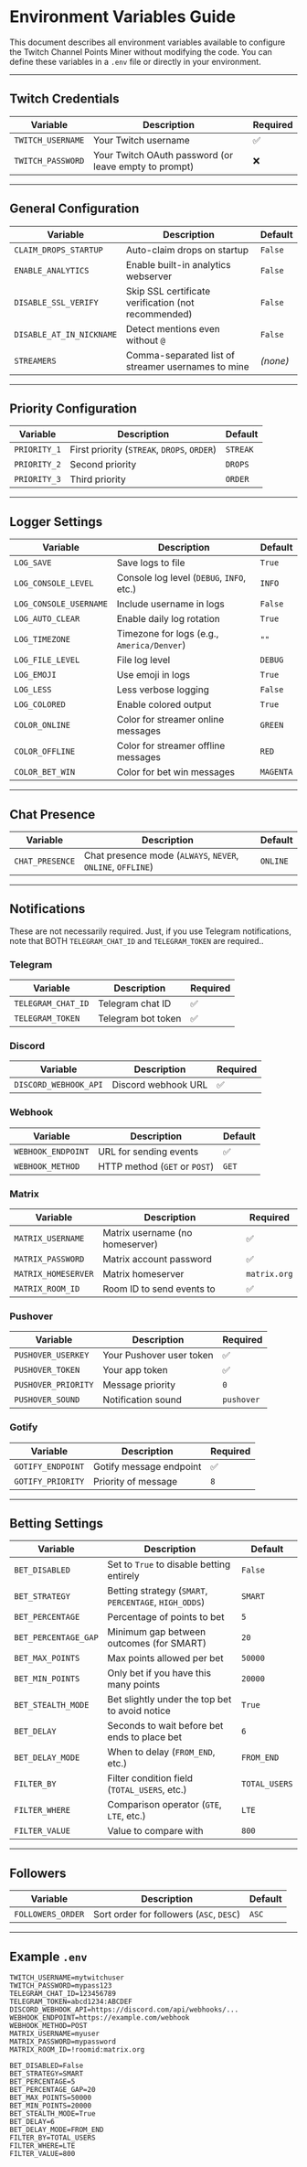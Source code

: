 # Environment Variables Guide

This document describes all environment variables available to configure the Twitch Channel Points Miner without modifying the code. You can define these variables in a `.env` file or directly in your environment.

---

## Twitch Credentials

| Variable              | Description                                         | Required |
|-----------------------|-----------------------------------------------------|----------|
| `TWITCH_USERNAME`     | Your Twitch username                                | ✅       |
| `TWITCH_PASSWORD`     | Your Twitch OAuth password (or leave empty to prompt) | ❌       |

---

## General Configuration

| Variable                    | Description                                           | Default   |
|-----------------------------|-------------------------------------------------------|-----------|
| `CLAIM_DROPS_STARTUP`       | Auto-claim drops on startup                           | `False`   |
| `ENABLE_ANALYTICS`          | Enable built-in analytics webserver                   | `False`   |
| `DISABLE_SSL_VERIFY`        | Skip SSL certificate verification (not recommended)   | `False`   |
| `DISABLE_AT_IN_NICKNAME`    | Detect mentions even without `@`                      | `False`   |
| `STREAMERS`                 | Comma-separated list of streamer usernames to mine    | *(none)*  |

---

## Priority Configuration

| Variable         | Description                                 | Default     |
|------------------|---------------------------------------------|-------------|
| `PRIORITY_1`     | First priority (`STREAK`, `DROPS`, `ORDER`) | `STREAK`    |
| `PRIORITY_2`     | Second priority                              | `DROPS`     |
| `PRIORITY_3`     | Third priority                               | `ORDER`     |

---

## Logger Settings

| Variable              | Description                                 | Default      |
|-----------------------|---------------------------------------------|--------------|
| `LOG_SAVE`            | Save logs to file                           | `True`       |
| `LOG_CONSOLE_LEVEL`   | Console log level (`DEBUG`, `INFO`, etc.)  | `INFO`       |
| `LOG_CONSOLE_USERNAME`| Include username in logs                    | `False`      |
| `LOG_AUTO_CLEAR`      | Enable daily log rotation                   | `True`       |
| `LOG_TIMEZONE`        | Timezone for logs (e.g., `America/Denver`) | `""`         |
| `LOG_FILE_LEVEL`      | File log level                              | `DEBUG`      |
| `LOG_EMOJI`           | Use emoji in logs                           | `True`       |
| `LOG_LESS`            | Less verbose logging                        | `False`      |
| `LOG_COLORED`         | Enable colored output                       | `True`       |
| `COLOR_ONLINE`        | Color for streamer online messages          | `GREEN`      |
| `COLOR_OFFLINE`       | Color for streamer offline messages         | `RED`        |
| `COLOR_BET_WIN`       | Color for bet win messages                  | `MAGENTA`    |

---

## Chat Presence

| Variable           | Description                                           | Default  |
|--------------------|-------------------------------------------------------|----------|
| `CHAT_PRESENCE`    | Chat presence mode (`ALWAYS`, `NEVER`, `ONLINE`, `OFFLINE`) | `ONLINE` |

---

## Notifications

These are not necessarily required. Just, if you use Telegram notifications, note that BOTH `TELEGRAM_CHAT_ID` and `TELEGRAM_TOKEN` are required..

### Telegram

| Variable              | Description             | Required |
|-----------------------|-------------------------|----------|
| `TELEGRAM_CHAT_ID`    | Telegram chat ID        | ✅       |
| `TELEGRAM_TOKEN`      | Telegram bot token      | ✅       |

### Discord

| Variable               | Description            | Required |
|------------------------|------------------------|----------|
| `DISCORD_WEBHOOK_API`  | Discord webhook URL    | ✅       |

### Webhook

| Variable              | Description                          | Default |
|-----------------------|--------------------------------------|---------|
| `WEBHOOK_ENDPOINT`    | URL for sending events               | ✅      |
| `WEBHOOK_METHOD`      | HTTP method (`GET` or `POST`)        | `GET`   |

### Matrix

| Variable              | Description                         | Required |
|-----------------------|-------------------------------------|----------|
| `MATRIX_USERNAME`     | Matrix username (no homeserver)     | ✅       |
| `MATRIX_PASSWORD`     | Matrix account password             | ✅       |
| `MATRIX_HOMESERVER`   | Matrix homeserver                   | `matrix.org` |
| `MATRIX_ROOM_ID`      | Room ID to send events to           | ✅       |

### Pushover

| Variable              | Description                         | Required |
|-----------------------|-------------------------------------|----------|
| `PUSHOVER_USERKEY`    | Your Pushover user token            | ✅       |
| `PUSHOVER_TOKEN`      | Your app token                      | ✅       |
| `PUSHOVER_PRIORITY`   | Message priority                    | `0`      |
| `PUSHOVER_SOUND`      | Notification sound                  | `pushover` |

### Gotify

| Variable             | Description                          | Required |
|----------------------|--------------------------------------|----------|
| `GOTIFY_ENDPOINT`     | Gotify message endpoint              | ✅       |
| `GOTIFY_PRIORITY`     | Priority of message                  | `8`      |

---

## Betting Settings

| Variable               | Description                                              | Default      |
|------------------------|----------------------------------------------------------|--------------|
| `BET_DISABLED`         | Set to `True` to disable betting entirely                | `False`      |
| `BET_STRATEGY`         | Betting strategy (`SMART`, `PERCENTAGE`, `HIGH_ODDS`)    | `SMART`      |
| `BET_PERCENTAGE`       | Percentage of points to bet                              | `5`          |
| `BET_PERCENTAGE_GAP`   | Minimum gap between outcomes (for SMART)                 | `20`         |
| `BET_MAX_POINTS`       | Max points allowed per bet                               | `50000`      |
| `BET_MIN_POINTS`       | Only bet if you have this many points                    | `20000`      |
| `BET_STEALTH_MODE`     | Bet slightly under the top bet to avoid notice           | `True`       |
| `BET_DELAY`            | Seconds to wait before bet ends to place bet             | `6`          |
| `BET_DELAY_MODE`       | When to delay (`FROM_END`, etc.)                         | `FROM_END`   |
| `FILTER_BY`            | Filter condition field (`TOTAL_USERS`, etc.)             | `TOTAL_USERS`|
| `FILTER_WHERE`         | Comparison operator (`GTE`, `LTE`, etc.)                 | `LTE`        |
| `FILTER_VALUE`         | Value to compare with                                    | `800`        |

---

## Followers

| Variable                  | Description                              | Default |
|---------------------------|------------------------------------------|---------|
| `FOLLOWERS_ORDER`         | Sort order for followers (`ASC`, `DESC`) | `ASC`   |

---

## Example `.env`

```env
TWITCH_USERNAME=mytwitchuser
TWITCH_PASSWORD=mypass123
TELEGRAM_CHAT_ID=123456789
TELEGRAM_TOKEN=abcd1234:ABCDEF
DISCORD_WEBHOOK_API=https://discord.com/api/webhooks/...
WEBHOOK_ENDPOINT=https://example.com/webhook
WEBHOOK_METHOD=POST
MATRIX_USERNAME=myuser
MATRIX_PASSWORD=mypassword
MATRIX_ROOM_ID=!roomid:matrix.org

BET_DISABLED=False
BET_STRATEGY=SMART
BET_PERCENTAGE=5
BET_PERCENTAGE_GAP=20
BET_MAX_POINTS=50000
BET_MIN_POINTS=20000
BET_STEALTH_MODE=True
BET_DELAY=6
BET_DELAY_MODE=FROM_END
FILTER_BY=TOTAL_USERS
FILTER_WHERE=LTE
FILTER_VALUE=800
```
